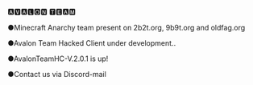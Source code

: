 🅰🆅🅰🅻🅾🅽 🆃🅴🅰🅼

●Minecraft Anarchy team present on 2b2t.org, 9b9t.org and oldfag.org

●Avalon Team Hacked Client under development..

●AvalonTeamHC-V.2.0.1 is up!

●Contact us via Discord-mail
